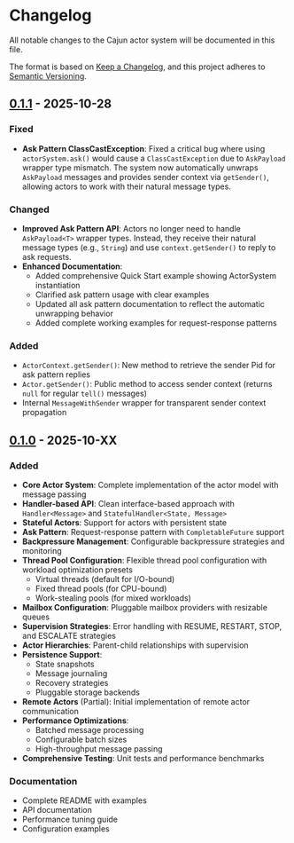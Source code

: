 # Changelog

All notable changes to the Cajun actor system will be documented in this file.

The format is based on [Keep a Changelog](https://keepachangelog.com/en/1.0.0/),
and this project adheres to [Semantic Versioning](https://semver.org/spec/v2.0.0.html).

## [0.1.1] - 2025-10-28

### Fixed
- **Ask Pattern ClassCastException**: Fixed a critical bug where using `actorSystem.ask()` would cause a `ClassCastException` due to `AskPayload` wrapper type mismatch. The system now automatically unwraps `AskPayload` messages and provides sender context via `getSender()`, allowing actors to work with their natural message types.

### Changed
- **Improved Ask Pattern API**: Actors no longer need to handle `AskPayload<T>` wrapper types. Instead, they receive their natural message types (e.g., `String`) and use `context.getSender()` to reply to ask requests.
- **Enhanced Documentation**: 
  - Added comprehensive Quick Start example showing ActorSystem instantiation
  - Clarified ask pattern usage with clear examples
  - Updated all ask pattern documentation to reflect the automatic unwrapping behavior
  - Added complete working examples for request-response patterns

### Added
- `ActorContext.getSender()`: New method to retrieve the sender Pid for ask pattern replies
- `Actor.getSender()`: Public method to access sender context (returns `null` for regular `tell()` messages)
- Internal `MessageWithSender` wrapper for transparent sender context propagation

## [0.1.0] - 2025-10-XX

### Added
- **Core Actor System**: Complete implementation of the actor model with message passing
- **Handler-based API**: Clean interface-based approach with `Handler<Message>` and `StatefulHandler<State, Message>`
- **Stateful Actors**: Support for actors with persistent state
- **Ask Pattern**: Request-response pattern with `CompletableFuture` support
- **Backpressure Management**: Configurable backpressure strategies and monitoring
- **Thread Pool Configuration**: Flexible thread pool configuration with workload optimization presets
  - Virtual threads (default for I/O-bound)
  - Fixed thread pools (for CPU-bound)
  - Work-stealing pools (for mixed workloads)
- **Mailbox Configuration**: Pluggable mailbox providers with resizable queues
- **Supervision Strategies**: Error handling with RESUME, RESTART, STOP, and ESCALATE strategies
- **Actor Hierarchies**: Parent-child relationships with supervision
- **Persistence Support**: 
  - State snapshots
  - Message journaling
  - Recovery strategies
  - Pluggable storage backends
- **Remote Actors** (Partial): Initial implementation of remote actor communication
- **Performance Optimizations**:
  - Batched message processing
  - Configurable batch sizes
  - High-throughput message passing
- **Comprehensive Testing**: Unit tests and performance benchmarks

### Documentation
- Complete README with examples
- API documentation
- Performance tuning guide
- Configuration examples

[0.1.1]: https://github.com/cajunsystems/cajun/compare/v0.1.0...v0.1.1
[0.1.0]: https://github.com/cajunsystems/cajun/releases/tag/v0.1.0
